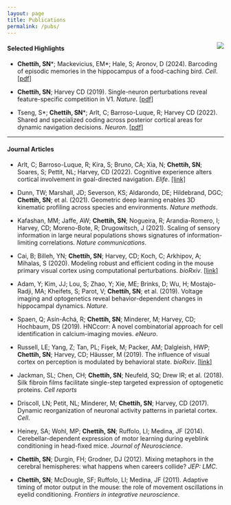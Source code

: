 ```yaml
---
layout: page
title: Publications
permalink: /pubs/
---
```

<img style="float:right;max-width:50%" src="/images/Cell Cover (SC final).png">

#### Selected Highlights
* __Chettih, SN__\*; Mackevicius, EM\*; Hale, S; Aronov, D (2024). Barcoding of episodic memories in the hippocampus of a food-caching bird. *Cell*. [[pdf]](/pdfs/barcode.pdf)

* __Chettih, SN__; Harvey CD (2019). Single-neuron perturbations reveal feature-specific competition in V1. *Nature*. [[pdf]](/pdfs/influence.pdf)

* Tseng, S\*; __Chettih, SN__\*; Arlt, C; Barroso-Luque, R; Harvey CD (2022). Shared and specialized coding across posterior cortical areas for dynamic navigation decisions. *Neuron*. [[pdf]](/pdfs/ppc.pdf)

---

#### Journal Articles

* Arlt, C; Barroso-Luque, R; Kira, S; Bruno, CA; Xia, N; __Chettih, SN__; Soares, S; Pettit, NL; Harvey, CD (2022). Cognitive experience alters cortical involvement in goal-directed navigation. *Elife*. [[link]](https://elifesciences.org/articles/76051.pdf)

* Dunn, TW; Marshall, JD; Severson, KS; Aldarondo, DE; Hildebrand, DGC; __Chettih, SN__; et al. (2021). Geometric deep learning enables 3D kinematic profiling across species and environments. *Nature methods*.

* Kafashan, MM; Jaffe, AW; __Chettih, SN__; Nogueira, R; Arandia-Romero, I; Harvey, CD; Moreno-Bote, R; Drugowitsch, J (2021). Scaling of sensory information in large neural populations shows signatures of information-limiting correlations. *Nature communications*.

* Cai, B; Billeh, YN; __Chettih, SN__; Harvey, CD; Koch, C; Arkhipov, A; Mihalas, S (2020).  Modeling robust and efficient coding in the mouse primary visual cortex using computational perturbations. *bioRxiv*. [[link]](https://www.biorxiv.org/content/biorxiv/early/2020/04/23/2020.04.21.051268.full.pdf)

* Adam, Y; Kim, JJ; Lou, S; Zhao, Y; Xie, ME; Brinks, D; Wu, H; Mostajo-Radji, MA; Kheifets, S; Parot, V; __Chettih, SN__; et al. (2019). Voltage imaging and optogenetics reveal behavior-dependent changes in hippocampal dynamics. *Nature*.

* Spaen, Q; Asín-Achá, R; __Chettih, SN__; Minderer, M; Harvey, CD; Hochbaum, DS (2019). HNCcorr: A novel combinatorial approach for cell identification in calcium-imaging movies. *eNeuro*.

* Russell, LE; Yang, Z; Tan, PL; Fişek, M; Packer, AM; Dalgleish, HWP; __Chettih, SN__; Harvey, CD; Häusser, M (2019). The influence of visual cortex on perception is modulated by behavioral state. *bioRxiv*. [[link]](https://www.biorxiv.org/content/biorxiv/early/2019/07/17/706010.full.pdf)

* Jackman, SL; Chen, CH; __Chettih, SN__; Neufeld, SQ; Drew IR; et al. (2018). Silk fibroin films facilitate single-step targeted expression of optogenetic proteins. *Cell reports*

* Driscoll, LN; Petit, NL; Minderer, M; __Chettih, SN__; Harvey, CD (2017). Dynamic reorganization of neuronal activity patterns in parietal cortex. *Cell*.

* Heiney, SA; Wohl, MP; __Chettih, SN__; Ruffolo, LI; Medina, JF (2014). Cerebellar-dependent expression of motor learning during eyeblink conditioning in head-fixed mice. *Journal of Neuroscience*.

* __Chettih, SN__; Durgin, FH; Grodner, DJ (2012). Mixing metaphors in the cerebral hemispheres: what happens when careers collide? *JEP: LMC*.

* __Chettih, SN__; McDougle, SF; Ruffolo, LI; Medina, JF (2011). Adaptive timing of motor output in the mouse: the role of movement oscillations in eyelid conditioning. *Frontiers in integrative neuroscience*.
